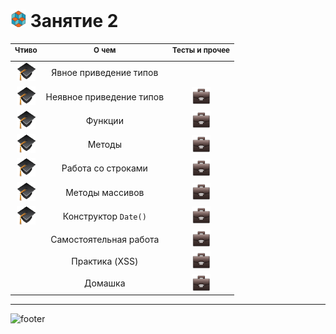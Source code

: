 [footer]: https://github.com/garevna/js-course/raw/master/images/a-level-ico.png?raw=true
[hw-30]: https://raw.githubusercontent.com/garevna/a-level-js-lessons/master/ico/briefcase-30.png
[ico25]: https://raw.githubusercontent.com/garevna/a-level-js-lessons/master/ico/a-level-25.png
[study]: https://github.com/garevna/a-level-js-lessons/blob/master/ico/study-30.png?raw=true

[conversion]: https://docs.google.com/forms/d/e/1FAIpQLSdFHuyyukF2rmA04BN1AmS5MCNXWgQmR5t7mmxyTpzdBZVGGw/viewform
[functions]:  https://docs.google.com/forms/d/e/1FAIpQLSfhSiifjcwm7tLhcQftjAXByl-O93y3o31i91wAMr-uvi-MzQ/viewform
[date]:       https://docs.google.com/forms/d/e/1FAIpQLScAFYBPpPFxuhTyuT6izba6WKRIN3ETICHKf_IIWCIL0qzkIQ/viewform

# ![ico25] Занятие 2

| <sup>Чтиво</sup> | <sup>О чем</sup> | <sup>Тесты и прочее</sup> |
|:-:|:-:|:-:|
| [![study]](../md/Explicit-type-conversion.md)| Явное приведение типов | |
| [![study]](../md/Implicit-type-conversion.md) | Неявное приведение типов | [![hw-30]][conversion] |
| [![study]](../md/function.md) | Функции | [![hw-30]](https://garevna.github.io/js-quiz/#function) |
| [![study]](../md/method.md) | Методы | [![hw-30]][functions] |
| [![study]](../md/Strings-methods.md) | Работа со строками | [![hw-30]](https://garevna.github.io/js-quiz/#stringMethods) |
| [![study]](../md/Array-methods.md) | Методы массивов | [![hw-30]](https://garevna.github.io/js-quiz/#arrayMethods) |
| [![study]](../md/Date-constructor.md) | Конструктор `Date()` | [![hw-30]][date] |
|  | Самостоятельная работа | [![hw-30]](../md/self-work-02.md) |
|  | Практика (XSS) | [![hw-30]](../md/XSS.md) |
|  | Домашка | [![hw-30]](../md/hw-02.md) |

_________________________________________________________________________

![footer]
